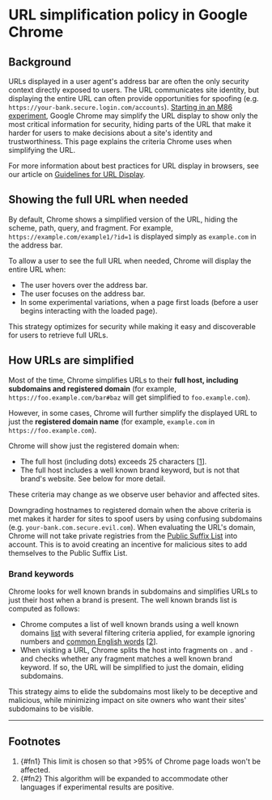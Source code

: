 # URL simplification policy in Google Chrome

## Background
URLs displayed in a user agent's address bar are often the only security context
directly exposed to users. The URL communicates site identity, but displaying
the entire URL can often provide opportunities for spoofing (e.g.
`https://your-bank.secure.login.com/accounts`). [Starting in an M86
experiment](https://blog.chromium.org/2020/08/helping-people-spot-spoofs-url.html),
Google Chrome may simplify the URL display to show only the most critical
information for security, hiding parts of the URL that make it harder for users
to make decisions about a site's identity and trustworthiness. This page
explains the criteria Chrome uses when simplifying the URL.

For more information about best practices for URL display in browsers, see our
article on [Guidelines for URL
Display](url_display_guidelines/url_display_guidelines.md).  

## Showing the full URL when needed
By default, Chrome shows a simplified version of the URL, hiding the scheme,
path, query, and fragment. For example, `https://example.com/example1/?id=1` is
displayed simply as `example.com` in the address bar.

To allow a user to see the full URL when needed, Chrome will display the entire
URL when: 

 * The user hovers over the address bar.
 * The user focuses on the address bar.
 * In some experimental variations, when a page first loads (before a user
   begins interacting with the loaded page).

This strategy optimizes for security while making it easy and discoverable for
users to retrieve full URLs.

## How URLs are simplified

Most of the time, Chrome simplifies URLs to their **full host, including
subdomains and registered domain** (for example,
`https://foo.example.com/bar#baz` will get simplified to `foo.example.com`).

However, in some cases, Chrome will further simplify the displayed URL to just
the **registered domain name** (for example, `example.com` in
`https://foo.example.com`).

Chrome will show just the registered domain when:

 * The full host (including dots) exceeds 25 characters \[[1](#fn1)\].
 * The full host includes a well known brand keyword, but is not that brand's
   website. See below for more detail.

These criteria may change as we observe user behavior and affected sites.

Downgrading hostnames to registered domain when the above criteria is met makes
it harder for sites to spoof users by using confusing subdomains (e.g.
`your-bank.com.secure.evil.com`). When evaluating the URL's domain, Chrome will
not take private registries from the [Public Suffix
List](https://publicsuffix.org/) into account. This is to avoid creating an
incentive for malicious sites to add themselves to the Public Suffix List.

### Brand keywords
Chrome looks for well known brands in subdomains and simplifies URLs to just
their host when a brand is present. The well known brands list is computed as
follows:

 * Chrome computes a list of well known brands using a well known domains
   [list](https://source.chromium.org/chromium/chromium/src/+/master:components/url_formatter/spoof_checks/top_domains/domains.list)
   with several filtering criteria applied, for example ignoring numbers and
   [common English
   words](https://ai.googleblog.com/2006/08/all-our-n-gram-are-belong-to-you.html) \[[2](#fn2)\].
 * When visiting a URL, Chrome splits the host into fragments on `.` and `-` and
   checks whether any fragment matches a well known brand keyword. If so, the
   URL will be simplified to just the domain, eliding subdomains.

This strategy aims to elide the subdomains most likely to be deceptive and
malicious, while minimizing impact on site owners who want their sites'
subdomains to be visible.

---

## Footnotes
 1. {#fn1} This limit is chosen so that >95% of Chrome page loads won't be
    affected.
 2. {#fn2} This algorithm will be expanded to accommodate other languages if
    experimental results are positive.
